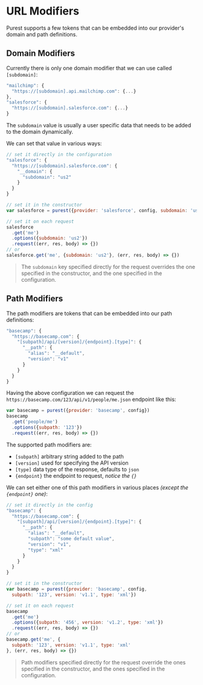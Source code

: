 
# URL Modifiers

Purest supports a few tokens that can be embedded into our provider's domain and path definitions.


## Domain Modifiers

Currently there is only one domain modifier that we can use called `[subdomain]`:

```js
"mailchimp": {
  "https://[subdomain].api.mailchimp.com": {...}
},
"salesforce": {
  "https://[subdomain].salesforce.com": {...}
}
```

The `subdomain` value is usually a user specific data that needs to be added to the domain dynamically.

We can set that value in various ways:

```js
// set it directly in the configuration
"salesforce": {
  "https://[subdomain].salesforce.com": {
    "__domain": {
      "subdomain": "us2"
    }
  }
}
```

```js
// set it in the constructor
var salesforce = purest({provider: 'salesforce', config, subdomain: 'us2'})
```

```js
// set it on each request
salesforce
  .get('me')
  .options({subdomain: 'us2'})
  .request((err, res, body) => {})
// or
salesforce.get('me', {subdomain: 'us2'}, (err, res, body) => {})
```

> The `subdomain` key specified directly for the request overrides the one specified in the constructor, and the one specified in the configuration.


## Path Modifiers

The path modifiers are tokens that can be embedded into our path definitions:

```js
"basecamp": {
  "https://basecamp.com": {
    "[subpath]/api/[version]/{endpoint}.[type]": {
      "__path": {
        "alias": "__default",
        "version": "v1"
      }
    }
  }
}
```

Having the above configuration we can request the `https://basecamp.com/123/api/v1/people/me.json` endpoint like this:

```js
var basecamp = purest({provider: 'basecamp', config})
basecamp
  .get('people/me')
  .options({subpath: '123'})
  .request((err, res, body) => {})
```

The supported path modifiers are:

- `[subpath]` arbitrary string added to the path
- `[version]` used for specifying the API version
- `[type]` data type of the response, defaults to `json`
- `{endpoint}` the endpoint to request, *notice the `{}`*

We can set either one of this path modifiers in various places *(except the `{endpoint}` one)*:

```js
// set it directly in the config
"basecamp": {
  "https://basecamp.com": {
    "[subpath]/api/[version]/{endpoint}.[type]": {
      "__path": {
        "alias": "__default",
        "subpath": "some default value",
        "version": "v1",
        "type": "xml"
      }
    }
  }
}
```

```js
// set it in the constructor
var basecamp = purest({provider: 'basecamp', config,
  subpath: '123', version: 'v1.1', type: 'xml'})
```

```js
// set it on each request
basecamp
  .get('me')
  .options({subpath: '456', version: 'v1.2', type: 'xml'})
  .request((err, res, body) => {})
// or
basecamp.get('me', {
  subpath: '123', version: 'v1.1', type: 'xml'
}, (err, res, body) => {})
```

> Path modifiers specified directly for the request override the ones specified in the constructor, and the ones specified in the configuration.
